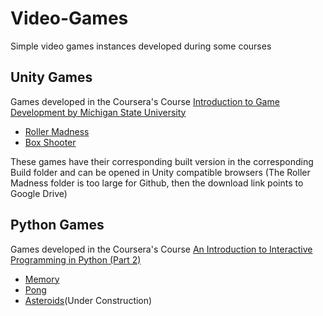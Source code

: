 # Video-Games
Simple video games instances developed during some courses

## Unity Games
Games developed in the Coursera's Course [Introduction to Game Development
by Míchigan State University](https://www.coursera.org/learn/game-development/home/welcome)
- [Roller Madness](https://drive.google.com/open?id=1hvXP8fPNlWPlSLUQEvb7UJzw8x7TNZBy)
- [Box Shooter](https://drive.google.com/open?id=1eVJ9NzW_Qjg1tlkSX2rMRSfvUL9CgQbM)

These games have their corresponding built version in the corresponding Build folder and can be opened in Unity compatible browsers (The Roller Madness folder is too large for Github, then the download link points to Google Drive)
## Python Games
Games developed in the Coursera's Course [An Introduction to Interactive Programming in Python (Part 2)](https://www.coursera.org/learn/interactive-python-2)
- [Memory](http://www.codeskulptor.org/#user40_ZbJ3SDRgJh_3.py)
- [Pong](http://www.codeskulptor.org/#user40_Y7ITUFJJ42_6.py)
- [Asteroids](http://www.codeskulptor.org/#user40_3eTJ8JiWPo_8.py)(Under Construction)
